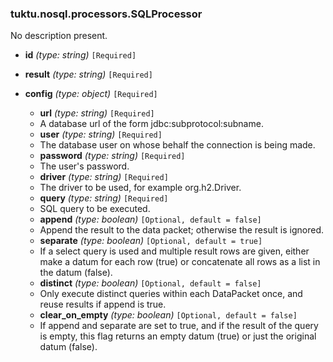 ### tuktu.nosql.processors.SQLProcessor
No description present.

  * **id** *(type: string)* `[Required]`

  * **result** *(type: string)* `[Required]`

  * **config** *(type: object)* `[Required]`

    * **url** *(type: string)* `[Required]`
    - A database url of the form jdbc:subprotocol:subname.

    * **user** *(type: string)* `[Required]`
    - The database user on whose behalf the connection is being made.

    * **password** *(type: string)* `[Required]`
    - The user's password.

    * **driver** *(type: string)* `[Required]`
    - The driver to be used, for example org.h2.Driver.

    * **query** *(type: string)* `[Required]`
    - SQL query to be executed.

    * **append** *(type: boolean)* `[Optional, default = false]`
    - Append the result to the data packet; otherwise the result is ignored.

    * **separate** *(type: boolean)* `[Optional, default = true]`
    - If a select query is used and multiple result rows are given, either make a datum for each row (true) or concatenate all rows as a list in the datum (false).

    * **distinct** *(type: boolean)* `[Optional, default = false]`
    - Only execute distinct queries within each DataPacket once, and reuse results if append is true.

    * **clear_on_empty** *(type: boolean)* `[Optional, default = false]`
    - If append and separate are set to true, and if the result of the query is empty, this flag returns an empty datum (true) or just the original datum (false).

